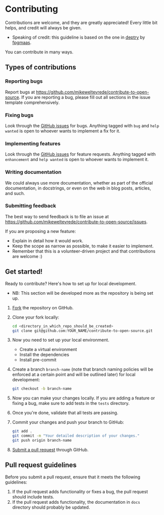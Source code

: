 # Contributing
Contributions are welcome, and they are greatly appreciated! Every little bit helps, and credit will always be given.
- Speaking of credit: this guideline is based on the one in [deptry](https://github.com/fpgmaas/deptry/blob/main/docs/contributing.md) by [fpgmaas](https://github.com/fpgmaas).

You can contribute in many ways.

## Types of contributions

### Reporting bugs
Report bugs at https://github.com/mikeweltevrede/contribute-to-open-source. If you are reporting a bug, please fill out all sections in the issue template comprehensively.

### Fixing bugs
Look through the [GitHub issues](https://github.com/mikeweltevrede/contribute-to-open-source/issues) for bugs. Anything tagged with `bug` and `help wanted` is open to whoever wants to implement a fix for it.

### Implementing features
Look through the [GitHub issues](https://github.com/mikeweltevrede/contribute-to-open-source/issues) for feature requests. Anything tagged with `enhancement` and `help wanted` is open to whoever wants to implement it.

### Writing documentation
We could always use more documentation, whether as part of the official documentation, in docstrings, or even on the web in blog posts, articles, and such.

### Submitting feedback
The best way to send feedback is to file an issue at https://github.com/mikeweltevrede/contribute-to-open-source/issues.

If you are proposing a new feature:
* Explain in detail how it would work.
* Keep the scope as narrow as possible, to make it easier to implement.
* Remember that this is a volunteer-driven project and that contributions are welcome :)

## Get started!
Ready to contribute? Here's how to set up for local development.
- NB: This section will be developed more as the repository is being set up.

1. [Fork](https://github.com/mikeweltevrede/contribute-to-open-source/fork) the repository on GitHub.

1. Clone your fork locally:
    ```bash
    cd <directory_in_which_repo_should_be_created>
    git clone git@github.com:YOUR_NAME/contribute-to-open-source.git
    ```

1. Now you need to set up your local environment.
   - Create a virtual environment
   - Install the dependencies
   - Install pre-commit

1. Create a branch `branch-name` (note that branch naming policies will be enforced at a certain point and will be outlined later) for local development:
    ```bash
    git checkout -b branch-name
    ```

1. Now you can make your changes locally. If you are adding a feature or fixing a bug, make sure to add tests in the `tests` directory.

1. Once you're done, validate that all tests are passing.

1. Commit your changes and push your branch to GitHub:
    ```bash
    git add .
    git commit -m "Your detailed description of your changes."
    git push origin branch-name
    ```

1. [Submit a pull request](https://github.com/mikeweltevrede/contribute-to-open-source/pulls) through GitHub.

## Pull request guidelines
Before you submit a pull request, ensure that it meets the following guidelines:

1. If the pull request adds functionality or fixes a bug, the pull request should include tests.
1. If the pull request adds functionality, the documentation in `docs` directory should probably be updated.
